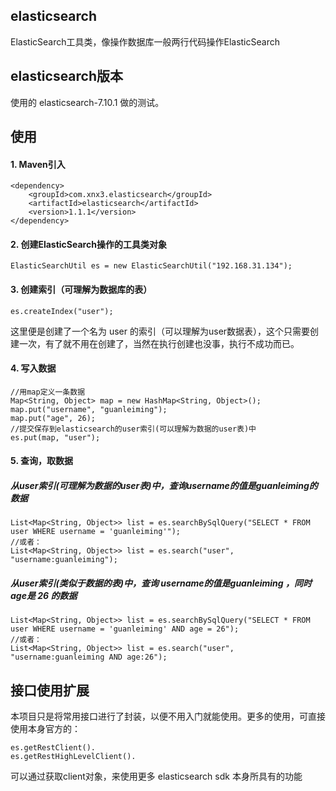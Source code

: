## elasticsearch
ElasticSearch工具类，像操作数据库一般两行代码操作ElasticSearch

## elasticsearch版本
使用的 elasticsearch-7.10.1 做的测试。
 
## 使用
#### 1. Maven引入
````
<dependency>
	<groupId>com.xnx3.elasticsearch</groupId>
	<artifactId>elasticsearch</artifactId>
	<version>1.1.1</version>
</dependency>
````


#### 2. 创建ElasticSearch操作的工具类对象
````
ElasticSearchUtil es = new ElasticSearchUtil("192.168.31.134");
````

#### 3. 创建索引（可理解为数据库的表）
````
es.createIndex("user");
````
这里便是创建了一个名为 user 的索引（可以理解为user数据表），这个只需要创建一次，有了就不用在创建了，当然在执行创建也没事，执行不成功而已。

#### 4. 写入数据
````
//用map定义一条数据
Map<String, Object> map = new HashMap<String, Object>();
map.put("username", "guanleiming");
map.put("age", 26);
//提交保存到elasticsearch的user索引(可以理解为数据的user表)中
es.put(map, "user");
````

#### 5. 查询，取数据

##### 从user索引(可理解为数据的user表)中，查询username的值是guanleiming的数据
````
List<Map<String, Object>> list = es.searchBySqlQuery("SELECT * FROM user WHERE username = 'guanleiming'");
//或者：
List<Map<String, Object>> list = es.search("user", "username:guanleiming");
````

##### 从user索引(类似于数据的表)中，查询 username的值是guanleiming ，同时 age是 26 的数据
````
List<Map<String, Object>> list = es.searchBySqlQuery("SELECT * FROM user WHERE username = 'guanleiming' AND age = 26");
//或者：
List<Map<String, Object>> list = es.search("user", "username:guanleiming AND age:26");
````

## 接口使用扩展
本项目只是将常用接口进行了封装，以便不用入门就能使用。更多的使用，可直接使用本身官方的：
````
es.getRestClient().
es.getRestHighLevelClient().
````
可以通过获取client对象，来使用更多 elasticsearch sdk 本身所具有的功能